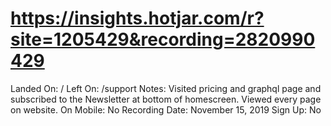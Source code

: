 # https://insights.hotjar.com/r?site=1205429&recording=2820990429

Landed On: /
Left On: /support
Notes: Visited pricing and graphql page and subscribed to the Newsletter at bottom of homescreen. Viewed every page on website.
On Mobile: No
Recording Date: November 15, 2019
Sign Up: No